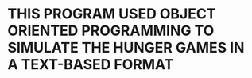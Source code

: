 # THIS PROGRAM USED OBJECT ORIENTED PROGRAMMING TO SIMULATE THE HUNGER GAMES IN A TEXT-BASED FORMAT
